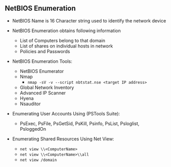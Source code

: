 ## NetBIOS Enumeration
- NetBIOS Name is 16 Character string used to identify the network device  
- NetBIOS Enumeration obtains following information  
  - List of Computers belong to that domain  
  - List of shares on individual hosts in network  
  - Policies and Passwords  

- NetBIOS Enumeration Tools:  
  - NetBIOS Enumerator  
  - Nmap  
    - `nmap -sV -v --script nbtstat.nse <target IP address>`  
  - Global Network Inventory  
  - Advanced IP Scanner  
  - Hyena  
  - Nsauditor  

- Enumerating User Accounts Using (PSTools Suite):  
  - PsExec, PsFile, PsGetSid, PsKill, Psinfo, PsList, Psloglist, PsloggedOn  

- Enumerating Shared Resources Using Net View:  
  - `net view \\<ComputerName>`  
  - `net view \\<ComputerName>\\all`  
  - `net view /domain`  

